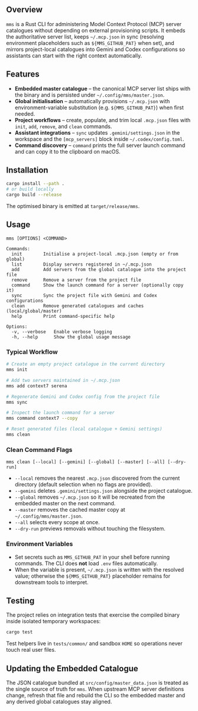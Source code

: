 ## Overview

`mms` is a Rust CLI for administering Model Context Protocol (MCP) server catalogues without depending on external provisioning scripts. It embeds the authoritative server list, keeps `~/.mcp.json` in sync (resolving environment placeholders such as `${MMS_GITHUB_PAT}` when set), and mirrors project-local catalogues into Gemini and Codex configurations so assistants can start with the right context automatically.

## Features

- **Embedded master catalogue** – the canonical MCP server list ships with the binary and is persisted under `~/.config/mms/master.json`.
- **Global initialisation** – automatically provisions `~/.mcp.json` with environment-variable substitution (e.g. `${MMS_GITHUB_PAT}`) when first needed.
- **Project workflows** – create, populate, and trim local `.mcp.json` files with `init`, `add`, `remove`, and `clean` commands.
- **Assistant integrations** – `sync` updates `.gemini/settings.json` in the workspace and the `[mcp_servers]` block inside `~/.codex/config.toml`.
- **Command discovery** – `command` prints the full server launch command and can copy it to the clipboard on macOS.

## Installation

```bash
cargo install --path .
# or build locally
cargo build --release
```

The optimised binary is emitted at `target/release/mms`.

## Usage

```text
mms [OPTIONS] <COMMAND>

Commands:
  init        Initialise a project-local .mcp.json (empty or from global)
  list        Display servers registered in ~/.mcp.json
  add         Add servers from the global catalogue into the project file
  remove      Remove a server from the project file
  command     Show the launch command for a server (optionally copy it)
  sync        Sync the project file with Gemini and Codex configurations
  clean       Remove generated catalogues and caches (local/global/master)
  help        Print command-specific help

Options:
  -v, --verbose   Enable verbose logging
  -h, --help      Show the global usage message
```

### Typical Workflow

```bash
# Create an empty project catalogue in the current directory
mms init

# Add two servers maintained in ~/.mcp.json
mms add context7 serena

# Regenerate Gemini and Codex config from the project file
mms sync

# Inspect the launch command for a server
mms command context7 --copy

# Reset generated files (local catalogue + Gemini settings)
mms clean
```

### Clean Command Flags

```text
mms clean [--local] [--gemini] [--global] [--master] [--all] [--dry-run]
```

- `--local` removes the nearest `.mcp.json` discovered from the current directory (default selection when no flags are provided).
- `--gemini` deletes `.gemini/settings.json` alongside the project catalogue.
- `--global` removes `~/.mcp.json` so it will be recreated from the embedded master on the next command.
- `--master` removes the cached master copy at `~/.config/mms/master.json`.
- `--all` selects every scope at once.
- `--dry-run` previews removals without touching the filesystem.

### Environment Variables

- Set secrets such as `MMS_GITHUB_PAT` in your shell before running commands. The CLI does **not** load `.env` files automatically.
- When the variable is present, `~/.mcp.json` is written with the resolved value; otherwise the `${MMS_GITHUB_PAT}` placeholder remains for downstream tools to interpret.

## Testing

The project relies on integration tests that exercise the compiled binary inside isolated temporary workspaces:

```bash
cargo test
```

Test helpers live in `tests/common/` and sandbox `HOME` so operations never touch real user files.

## Updating the Embedded Catalogue

The JSON catalogue bundled at `src/config/master_data.json` is treated as the single source of truth for `mms`. When upstream MCP server definitions change, refresh that file and rebuild the CLI so the embedded master and any derived global catalogues stay aligned.
